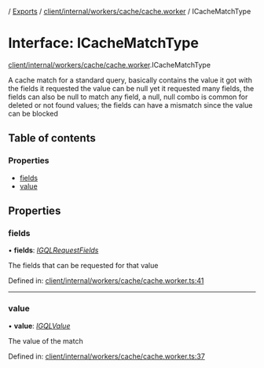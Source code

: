 [](../README.md) / [Exports](../modules.md) / [client/internal/workers/cache/cache.worker](../modules/client_internal_workers_cache_cache_worker.md) / ICacheMatchType

# Interface: ICacheMatchType

[client/internal/workers/cache/cache.worker](../modules/client_internal_workers_cache_cache_worker.md).ICacheMatchType

A cache match for a standard query, basically
contains the value it got with the fields it requested
the value can be null yet it requested many fields, the fields
can also be null to match any field, a null, null combo is common for
deleted or not found values; the fields can have a mismatch
since the value can be blocked

## Table of contents

### Properties

- [fields](client_internal_workers_cache_cache_worker.icachematchtype.md#fields)
- [value](client_internal_workers_cache_cache_worker.icachematchtype.md#value)

## Properties

### fields

• **fields**: [*IGQLRequestFields*](gql_querier.igqlrequestfields.md)

The fields that can be requested for that value

Defined in: [client/internal/workers/cache/cache.worker.ts:41](https://github.com/onzag/itemize/blob/11a98dec/client/internal/workers/cache/cache.worker.ts#L41)

___

### value

• **value**: [*IGQLValue*](gql_querier.igqlvalue.md)

The value of the match

Defined in: [client/internal/workers/cache/cache.worker.ts:37](https://github.com/onzag/itemize/blob/11a98dec/client/internal/workers/cache/cache.worker.ts#L37)
